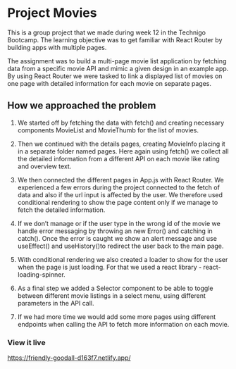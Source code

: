 # Project Movies
This is a group project that we made during week 12 in the Technigo Bootcamp. The learning objective was to get familiar with React Router by building apps with multiple pages.

The assignment was to build a multi-page movie list application by fetching data from a specific movie API and mimic a given design in an example app. By using React Router we were tasked to link a displayed list of movies on one page with detailed information for each movie on separate pages.

## How we approached the problem
1. We started off by fetching the data with fetch() and creating necessary components MovieList and MovieThumb for the list of movies. 

2. Then we continued with the details pages, creating MovieInfo placing it in a separate folder named pages. Here again using fetch() we collect all the detailed information from a different API on each movie like rating and overview text. 

3. We then connected the different pages in App.js with React Router. We experienced a few errors during the project connected to the fetch of data and also if the url input is affected by the user. We therefore used conditional rendering to show the page content only if we manage to fetch the detailed information. 

4. If we don’t manage or if the user type in the wrong id of the movie we handle error messaging by throwing an new Error() and catching in catch(). 
Once the error is caught we show an alert message and use useEffect() and useHistory()to redirect the user back to the main page. 

5. With conditional rendering we also created a loader to show for the user when the page is just loading. For that we used a react library - react-loading-spinner.

6. As a final step we added a Selector component to be able to toggle between different movie listings in a select menu, using different parameters in the API call. 

7. If we had more time we would add some more pages using different endpoints when calling the API to fetch more information on each movie.

### View it live

https://friendly-goodall-d163f7.netlify.app/


